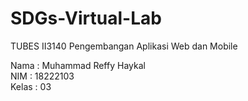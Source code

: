# SDGs-Virtual-Lab
TUBES II3140 Pengembangan Aplikasi Web dan Mobile

Nama  : Muhammad Reffy Haykal  
NIM   : 18222103  
Kelas : 03  

